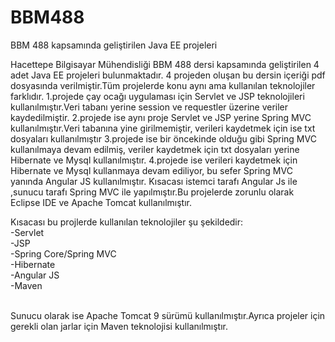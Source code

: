 # BBM488
BBM 488 kapsamında geliştirilen Java EE projeleri

Hacettepe Bilgisayar Mühendisliği BBM 488 dersi kapsamında geliştirilen 4 adet  Java EE projeleri bulunmaktadır.
4 projeden oluşan bu dersin içeriği pdf dosyasında verilmiştir.Tüm projelerde konu aynı ama  kullanılan teknolojiler farklıdır.
1.projede çay ocağı uygulaması için Servlet ve JSP teknolojileri kullanılmıştır.Veri tabanı yerine session ve requestler üzerine veriler kaydedilmiştir.
2.projede ise aynı proje Servlet ve JSP yerine Spring MVC kullanılmıştır.Veri tabanına yine girilmemiştir, verileri kaydetmek için ise txt dosyaları kullanılmıştır
3.projede ise bir öncekinde olduğu gibi Spring MVC kullanılmaya devam edilmiş, veriler kaydetmek için txt dosyaları yerine Hibernate ve Mysql kullanılmıştır.
4.projede ise verileri kaydetmek için Hibernate ve Mysql kullanmaya devam ediliyor, bu sefer Spring MVC yanında Angular JS kullanılmıştır.
Kısacası istemci tarafı Angular Js ile ,sunucu tarafı Spring MVC ile yapılmıştır.Bu projelerde zorunlu olarak Eclipse IDE ve Apache Tomcat 
kullanılmıştır.


Kısacası bu projlerde kullanılan teknolojiler şu şekildedir:
<br>-Servlet
<br>-JSP
<br>-Spring Core/Spring MVC
<br>-Hibernate
<br>-Angular JS
<br>-Maven

<br>
Sunucu olarak ise Apache Tomcat 9 sürümü kullanılmıştır.Ayrıca projeler için gerekli olan jarlar için Maven teknolojisi kullanılmıştır.
